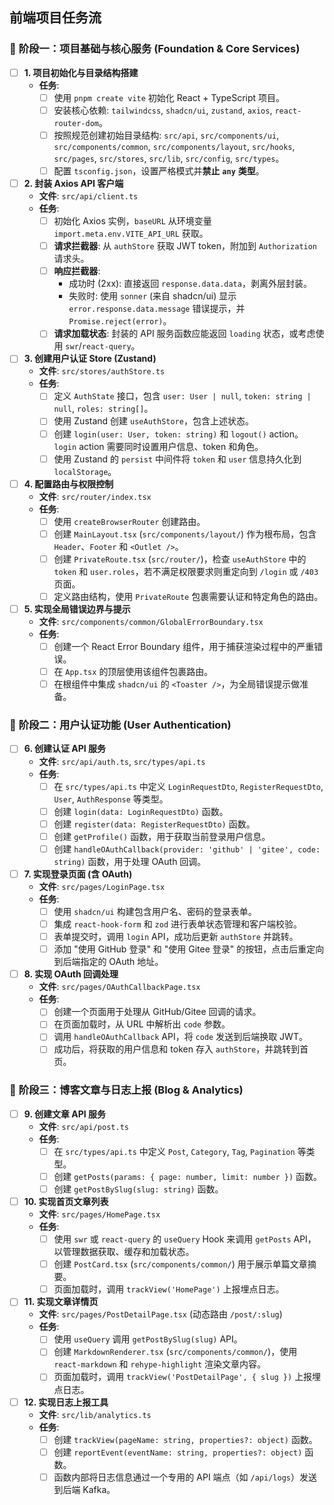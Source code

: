 ## 前端项目任务流
### 🚀 **阶段一：项目基础与核心服务 (Foundation &amp; Core Services)**

* [ ] **1. 项目初始化与目录结构搭建**
  * **任务**:
    * [ ] 使用 `pnpm create vite` 初始化 React + TypeScript 项目。
    * [ ] 安装核心依赖: `tailwindcss`, `shadcn/ui`, `zustand`, `axios`, `react-router-dom`。
    * [ ] 按照规范创建初始目录结构: `src/api`, `src/components/ui`, `src/components/common`, `src/components/layout`, `src/hooks`, `src/pages`, `src/stores`, `src/lib`, `src/config`, `src/types`。
    * [ ] 配置 `tsconfig.json`，设置严格模式并**禁止** **`any`** **类型**。
* [ ] **2. 封装 Axios API 客户端**
  * **文件**: `src/api/client.ts`
  * **任务**:
    * [ ] 初始化 Axios 实例，`baseURL` 从环境变量 `import.meta.env.VITE_API_URL` 获取。
    * [ ] **请求拦截器**: 从 `authStore` 获取 JWT token，附加到 `Authorization` 请求头。
    * [ ] **响应拦截器**:
      * 成功时 (2xx): 直接返回 `response.data.data`，剥离外层封装。
      * 失败时: 使用 `sonner` (来自 shadcn/ui) 显示 `error.response.data.message` 错误提示，并 `Promise.reject(error)`。
    * [ ] **请求加载状态**: 封装的 API 服务函数应能返回 `loading` 状态，或考虑使用 `swr`/`react-query`。
* [ ] **3. 创建用户认证 Store (Zustand)**
  * **文件**: `src/stores/authStore.ts`
  * **任务**:
    * [ ] 定义 `AuthState` 接口，包含 `user: User | null`, `token: string | null`, `roles: string[]`。
    * [ ] 使用 Zustand 创建 `useAuthStore`，包含上述状态。
    * [ ] 创建 `login(user: User, token: string)` 和 `logout()` action。`login` action 需要同时设置用户信息、token 和角色。
    * [ ] 使用 Zustand 的 `persist` 中间件将 `token` 和 `user` 信息持久化到 `localStorage`。
* [ ] **4. 配置路由与权限控制**
  * **文件**: `src/router/index.tsx`
  * **任务**:
    * [ ] 使用 `createBrowserRouter` 创建路由。
    * [ ] 创建 `MainLayout.tsx` (`src/components/layout/`) 作为根布局，包含 `Header`、`Footer` 和 `<Outlet />`。
    * [ ] 创建 `PrivateRoute.tsx` (`src/router/`)，检查 `useAuthStore` 中的 `token` 和 `user.roles`，若不满足权限要求则重定向到 `/login` 或 `/403` 页面。
    * [ ] 定义路由结构，使用 `PrivateRoute` 包裹需要认证和特定角色的路由。
* [ ] **5. 实现全局错误边界与提示**
  * **文件**: `src/components/common/GlobalErrorBoundary.tsx`
  * **任务**:
    * [ ] 创建一个 React Error Boundary 组件，用于捕获渲染过程中的严重错误。
    * [ ] 在 `App.tsx` 的顶层使用该组件包裹路由。
    * [ ] 在根组件中集成 `shadcn/ui` 的 `<Toaster />`，为全局错误提示做准备。
### 👤 **阶段二：用户认证功能 (User Authentication)**
* [ ] **6. 创建认证 API 服务**
  * **文件**: `src/api/auth.ts`, `src/types/api.ts`
  * **任务**:
    * [ ] 在 `src/types/api.ts` 中定义 `LoginRequestDto`, `RegisterRequestDto`, `User`, `AuthResponse` 等类型。
    * [ ] 创建 `login(data: LoginRequestDto)` 函数。
    * [ ] 创建 `register(data: RegisterRequestDto)` 函数。
    * [ ] 创建 `getProfile()` 函数，用于获取当前登录用户信息。
    * [ ] 创建 `handleOAuthCallback(provider: 'github' | 'gitee', code: string)` 函数，用于处理 OAuth 回调。
* [ ] **7. 实现登录页面 (含 OAuth)**
  * **文件**: `src/pages/LoginPage.tsx`
  * **任务**:
    * [ ] 使用 `shadcn/ui` 构建包含用户名、密码的登录表单。
    * [ ] 集成 `react-hook-form` 和 `zod` 进行表单状态管理和客户端校验。
    * [ ] 表单提交时，调用 `login` API，成功后更新 `authStore` 并跳转。
    * [ ] 添加 "使用 GitHub 登录" 和 "使用 Gitee 登录" 的按钮，点击后重定向到后端指定的 OAuth 地址。
* [ ] **8. 实现 OAuth 回调处理**
  * **文件**: `src/pages/OAuthCallbackPage.tsx`
  * **任务**:
    * [ ] 创建一个页面用于处理从 GitHub/Gitee 回调的请求。
    * [ ] 在页面加载时，从 URL 中解析出 `code` 参数。
    * [ ] 调用 `handleOAuthCallback` API，将 `code` 发送到后端换取 JWT。
    * [ ] 成功后，将获取的用户信息和 token 存入 `authStore`，并跳转到首页。
### 📝 **阶段三：博客文章与日志上报 (Blog &amp; Analytics)**
* [ ] **9. 创建文章 API 服务**
  * **文件**: `src/api/post.ts`
  * **任务**:
    * [ ] 在 `src/types/api.ts` 中定义 `Post`, `Category`, `Tag`, `Pagination` 等类型。
    * [ ] 创建 `getPosts(params: { page: number, limit: number })` 函数。
    * [ ] 创建 `getPostBySlug(slug: string)` 函数。
* [ ] **10. 实现首页文章列表**
  * **文件**: `src/pages/HomePage.tsx`
  * **任务**:
    * [ ] 使用 `swr` 或 `react-query` 的 `useQuery` Hook 来调用 `getPosts` API，以管理数据获取、缓存和加载状态。
    * [ ] 创建 `PostCard.tsx` (`src/components/common/`) 用于展示单篇文章摘要。
    * [ ] 页面加载时，调用 `trackView('HomePage')` 上报埋点日志。
* [ ] **11. 实现文章详情页**
  * **文件**: `src/pages/PostDetailPage.tsx` (动态路由 `/post/:slug`)
  * **任务**:
    * [ ] 使用 `useQuery` 调用 `getPostBySlug(slug)` API。
    * [ ] 创建 `MarkdownRenderer.tsx` (`src/components/common/`)，使用 `react-markdown` 和 `rehype-highlight` 渲染文章内容。
    * [ ] 页面加载时，调用 `trackView('PostDetailPage', { slug })` 上报埋点日志。
* [ ] **12. 实现日志上报工具**
  * **文件**: `src/lib/analytics.ts`
  * **任务**:
    * [ ] 创建 `trackView(pageName: string, properties?: object)` 函数。
    * [ ] 创建 `reportEvent(eventName: string, properties?: object)` 函数。
    * [ ] 函数内部将日志信息通过一个专用的 API 端点（如 `/api/logs`）发送到后端 Kafka。